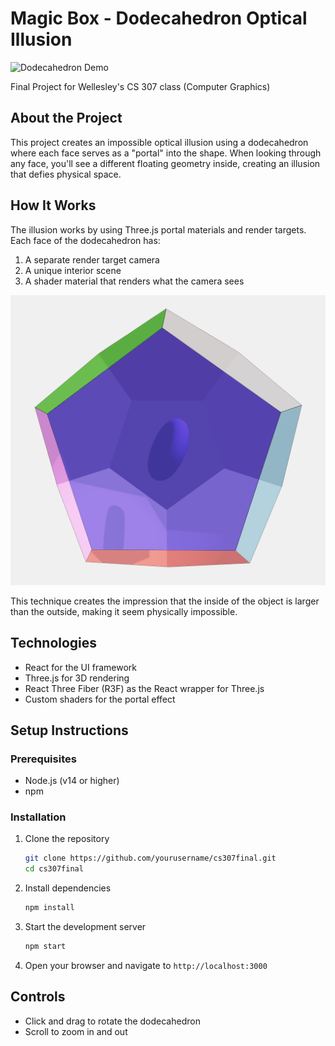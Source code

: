 # Magic Box - Dodecahedron Optical Illusion

![Dodecahedron Demo](/assets/dodeca_demo.gif)

Final Project for Wellesley's CS 307 class (Computer Graphics)

## About the Project

This project creates an impossible optical illusion using a dodecahedron where each face serves as a "portal" into the shape. When looking through any face, you'll see a different floating geometry inside, creating an illusion that defies physical space.

## How It Works

The illusion works by using Three.js portal materials and render targets. Each face of the dodecahedron has:

1. A separate render target camera
2. A unique interior scene
3. A shader material that renders what the camera sees

![Single Side View](/assets/dodeca_side.png)

This technique creates the impression that the inside of the object is larger than the outside, making it seem physically impossible.

## Technologies

- React for the UI framework
- Three.js for 3D rendering
- React Three Fiber (R3F) as the React wrapper for Three.js
- Custom shaders for the portal effect

## Setup Instructions

### Prerequisites

- Node.js (v14 or higher)
- npm

### Installation

1. Clone the repository
   ```bash
   git clone https://github.com/yourusername/cs307final.git
   cd cs307final
   ```

2. Install dependencies
   ```bash
   npm install
   ```

3. Start the development server
   ```bash
   npm start
   ```

4. Open your browser and navigate to `http://localhost:3000`

## Controls

- Click and drag to rotate the dodecahedron
- Scroll to zoom in and out